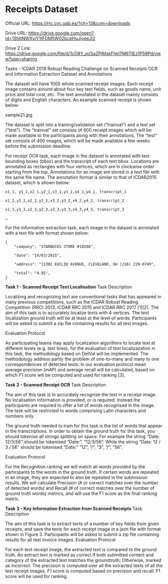 # Receipts Dataset

Official URL: https://rrc.cvc.uab.es/?ch=13&com=downloads

Drive URL: https://drive.google.com/open?id=1ShItNWXyiY1tFDM5W02bceHuJjyeeJl2

Drive 2 Link: https://drive.google.com/file/d/1cD8Y_qzSaZPjMskFIwI7M6TIEz1P59Pd/view?usp=sharing


Tasks - ICDAR 2019 Robust Reading Challenge on Scanned Receipts OCR and Information Extraction
Dataset and Annotations

The dataset will have 1000 whole scanned receipt images. Each receipt image contains around about four key 
text fields, such as goods name, unit price and total cost, etc. The text annotated in the dataset mainly 
consists of digits and English characters. An example scanned receipt is shown below:

sample21.jpg

 

The dataset is split into a training/validation set (“trainval”) and a test set (“test”). The “trainval” 
set consists of 600 receipt images which will be made available to the participants along with their annotations. 
The “test” set consists of 400 images, which will be made available a few weeks before the submission deadline.

For receipt OCR task, each image in the dataset is annotated with text bounding boxes (bbox) and the transcript 
of each text bbox. Locations are annotated as rectangles with four vertices, which are in clockwise order 
starting from the top. Annotations for an image are stored in a text file with the same file name. 
The annotation format is similar to that of ICDAR2015 dataset, which is shown below:

```
x1_1, y1_1,x2_1,y2_1,x3_1,y3_1,x4_1,y4_1, transcript_1

x1_2,y1_2,x2_2,y2_2,x3_2,y3_2,x4_2,y4_2, transcript_2

x1_3,y1_3,x2_3,y2_3,x3_3,y3_3,x4_3,y4_3, transcript_3

…
```


For the information extraction task, each image in the dataset is annotated with a text file with format shown 
below:

```
{
    "company": "STARBUCKS STORE #10208",
    
    "date": "14/03/2015",
    
    "address": "11302 EUCLID AVENUE, CLEVELAND, OH (216) 229-0749",
    
    "total": "4.95",
}
```


 
**Task 1 - Scanned Receipt Text Localisation**
Task Description

Localizing and recognizing text are conventional tasks that has appeared in many previous competitions, 
such as the ICDAR Robust Reading Competition (RRC) 2013, ICDAR RRC 2015 and ICDAR RRC 2017 [1][2]. 
The aim of this task is to accurately localize texts with 4 vertices. The text localization ground truth will be 
at least at the level of words. Participants will be asked to submit a zip file containing results for all test 
images.

Evaluation Protocol

As participating teams may apply localization algorithms to locate text at different levels (e.g. text lines), for the evaluation of text localizazation in this task, the methodology based on DetVal will be implemented. The methodology address partly the problem of one-to-many and many to one correspondences of detected texts. In our evaluation protocol mean average precision (mAP) and average recall will be calculated, based on which F1 score will be computed and used for ranking [3].

 
**Task 2 - Scanned Receipt OCR**
Task Description

The aim of this task is to accurately recognize the text in a receipt image. No localisation information is 
provided, or is required. Instead the participants are required to offer a list of words recognised in the image.
The task will be restricted to words comprising Latin characters and numbers only.

The ground truth needed to train for this task is the list of words that appear in the transcriptions. 
In order to obtain the ground truth for this task, you should tokenise all strings splitting on space. 
For example the string “Date: 12/3/56” should be tokenised “Date:”, “12/3/56”. While the string 
“Date: 12 / 3 / 56” should be tokenised “Date:” “12”, “/”, “3”, “/”, “56”.

Evaluation Protocol

For the Recognition ranking we will match all words provided by the participants to the words in the ground truth.
If certain words are repeated in an image, they are expected to also be repeated in the submission results. 
We will calculate Precision (# or correct matches over the number of detected words) and Recall (# of correct 
matches over the number of ground truth words) metrics, and will use the F1 score as the final ranking metric.

 
**Task 3 - Key Information Extraction from Scanned Receipts**
Task Description

The aim of this task is to extract texts of a number of key fields from given receipts, and save the texts for 
each receipt image in a json file with format shown in Figure 3. Participants will be asked to submit a zip 
file containing results for all test invoice images.
Evaluation Protocol

For each test receipt image, the extracted text is compared to the ground truth. An extract text is marked as 
correct if both submitted content and category of the extracted text matches the groundtruth; Otherwise, 
marked as incorrect. The precision is computed over all the extracted texts of all the test receipt images. 
F1 score is computed based on precision and recall. F1 score will be used for ranking. 

